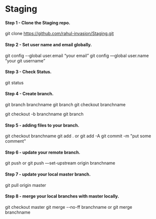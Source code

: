 # Staging


#### Step 1 - Clone the Staging repo.
git clone https://github.com/rahul-invasion/Staging.git

#### Step 2 - Set user name and email globally.
git config --global user.email “your email”
git config —global user.name “your git username”

#### Step 3 - Check Status.
git status

#### Step 4 - Create branch.
git branch branchname
git branch
git checkout branchname

git checkout -b branchname
git branch

#### Step 5 - adding files to your branch.
git checkout branchname 
git add . or git add -A
git commit -m "put some comment"

#### Step 6 - update your remote branch.
git push or git push —set-upstream origin branchname

#### Step 7 - update your local master branch.
git pull origin master

#### Step 8 - merge your local branches with master locally.
git checkout master
git merge --no-ff branchname or git merge branchname





